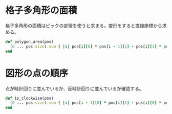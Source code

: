 # 格子多角形の面積
格子多角形の面積はピックの定理を使うと求まる。変形をすると直接座標から求める。

```Ruby
def polygon_area(pos)
  (0 ... pos.size).sum { |i| pos[i][0] * pos[i - 1][1] - pos[i][1] * pos[i - 1][0] }.abs / 2
end
```

# 図形の点の順序

点が時計回りに並んでいるか、反時計回りに並んでいるか確認する。

```Ruby
def is_clockwise(pos)
  (0 ... pos.size).sum { |i| pos[i - 1][0] * pos[i][1] - pos[i][0] * pos[i - 1][1] } < 0
end
```
